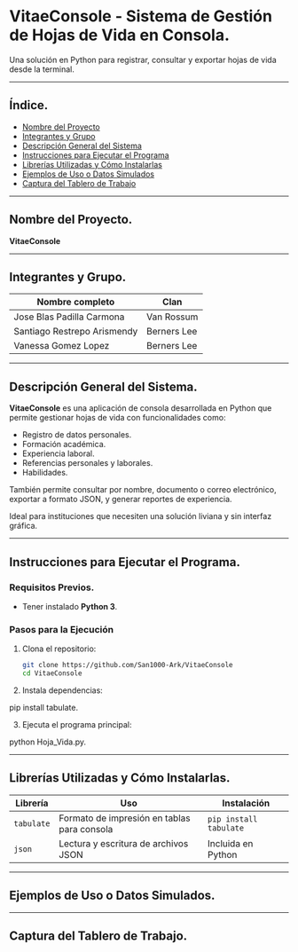 # VitaeConsole - Sistema de Gestión de Hojas de Vida en Consola.

Una solución en Python para registrar, consultar y exportar hojas de vida desde la terminal.

---

## Índice.

- [Nombre del Proyecto](#nombre-del-proyecto)
- [Integrantes y Grupo](#integrantes-y-grupo)
- [Descripción General del Sistema](#descripción-general-del-sistema)
- [Instrucciones para Ejecutar el Programa](#instrucciones-para-ejecutar-el-programa)
- [Librerías Utilizadas y Cómo Instalarlas](#librerías-utilizadas-y-cómo-instalarlas)
- [Ejemplos de Uso o Datos Simulados](#ejemplos-de-uso-o-datos-simulados)
- [Captura del Tablero de Trabajo](#captura-del-tablero-de-trabajo)

---

## Nombre del Proyecto.

**VitaeConsole**

---

## Integrantes y Grupo.

| Nombre completo                 | Clan         |
|--------------------------------|--------------|
| Jose Blas Padilla Carmona      | Van Rossum   |
| Santiago Restrepo Arismendy    | Berners Lee  |
| Vanessa Gomez Lopez            | Berners Lee  |

---

## Descripción General del Sistema.

**VitaeConsole** es una aplicación de consola desarrollada en Python que permite gestionar hojas de vida con funcionalidades como:

- Registro de datos personales.
- Formación académica.
- Experiencia laboral.
- Referencias personales y laborales.
- Habilidades.

También permite consultar por nombre, documento o correo electrónico, exportar a formato JSON, y generar reportes de experiencia.

Ideal para instituciones que necesiten una solución liviana y sin interfaz gráfica.

---

## Instrucciones para Ejecutar el Programa.

### Requisitos Previos.

- Tener instalado **Python 3**.

### Pasos para la Ejecución

1. Clona el repositorio:

   ```bash
   git clone https://github.com/San1000-Ark/VitaeConsole
   cd VitaeConsole

2. Instala dependencias:

pip install tabulate.

3. Ejecuta el programa principal:

python Hoja_Vida.py.

---

## Librerías Utilizadas y Cómo Instalarlas.

| Librería   | Uso                                         | Instalación            |
| ---------- | ------------------------------------------- | ---------------------- |
| `tabulate` | Formato de impresión en tablas para consola | `pip install tabulate` |
| `json`     | Lectura y escritura de archivos JSON        | Incluida en Python     |

---

## Ejemplos de Uso o Datos Simulados.

---

## Captura del Tablero de Trabajo.


